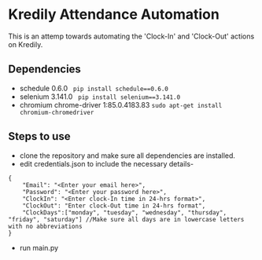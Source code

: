 # Kredily Attendance Automation 

This is an attemp towards automating the 'Clock-In' and 'Clock-Out' actions on Kredily.

## Dependencies
- schedule 0.6.0                        ``` pip install schedule==0.6.0``` 
- selenium 3.141.0                      ``` pip install selenium==3.141.0```
- chromium chrome-driver 1:85.0.4183.83 ```sudo apt-get install chromium-chromedriver```

## Steps to use
- clone the repository and make sure all dependencies are installed.
- edit credentials.json to include the necessary details-
```
{
    "Email": "<Enter your email here>",
    "Password": "<Enter your password here>",
    "ClockIn": "<Enter clock-In time in 24-hrs format>",
    "ClockOut": "Enter clock-Out time in 24-hrs format",
    "ClockDays":["monday", "tuesday", "wednesday", "thursday", "friday", "saturday"] //Make sure all days are in lowercase letters with no abbreviations
}
```
- run main.py
